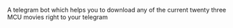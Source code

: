 A telegram bot which helps you to download any of the current twenty three MCU movies right to your telegram
